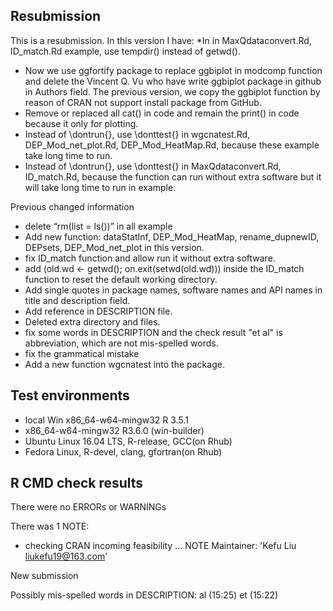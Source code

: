 ﻿## Resubmission
This is a resubmission. In this version I have:
*In in MaxQdataconvert.Rd, ID_match.Rd example, use tempdir() instead of getwd().
* Now we use ggfortify package to replace ggbiplot in modcomp function and delete the Vincent Q. Vu who have write ggbiplot package in github in Authors field. The previous version, we copy the ggbiplot function by reason of  CRAN not support install package from GitHub.
* Remove or replaced all cat() in code and remain the print() in code because it only for plotting.
* Instead of \dontrun{}, use \donttest{} in wgcnatest.Rd, DEP_Mod_net_plot.Rd, DEP_Mod_HeatMap.Rd, because these example take long time to run.
* Instead of \dontrun{}, use \donttest{} in MaxQdataconvert.Rd, ID_match.Rd, because the function can run without extra software but it will take long time to run in example.

Previous changed information
* delete “rm(list = ls())” in all example
* Add new function: dataStatInf,  DEP_Mod_HeatMap, rename_dupnewID, DEPsets, DEP_Mod_net_plot in this version.
* fix ID_match function and allow run it without extra software.
* add (old.wd <- getwd(); on.exit(setwd(old.wd))) inside the ID_match function to reset the default working directory. 
* Add single quotes in package names, software names and API names in title and description field.
* Add reference in DESCRIPTION file.
* Deleted extra directory and files.
* fix some words in DESCRIPTION and the check result  "et al" is abbreviation, which are not mis-spelled words.
* fix the grammatical mistake
* Add a new function wgcnatest into the package.

## Test environments
* local Win x86_64-w64-mingw32  R 3.5.1
* x86_64-w64-mingw32 R3.6.0 (win-builder)
* Ubuntu Linux 16.04 LTS, R-release, GCC(on Rhub)
* Fedora Linux, R-devel, clang, gfortran(on Rhub)

## R CMD check results
There were no ERRORs or WARNINGs

There was 1 NOTE:
* checking CRAN incoming feasibility ... NOTE
Maintainer: 'Kefu Liu <liukefu19@163.com>'

New submission

Possibly mis-spelled words in DESCRIPTION:
  al (15:25)
  et (15:22)
  


